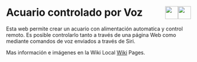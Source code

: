 # Acuario controlado por Voz <a href="https://github.com/Alblahm/Voice-Controled-Acuarium/blob/master/README.es.md"><img src="https://github.com/Alblahm/Voice-Controled-Acuarium/blob/master/img/Flag_of_Spain.png" align="right" hspace="0" vspace="0" width="35px"></a> <a href="https://github.com/Alblahm/Voice-Controled-Acuarium/blob/master/README.en.md"><img src="https://github.com/Alblahm/Voice-Controled-Acuarium/blob/master/img/Flag_of_Union.png" align="right" hspace="0" vspace="0" width="35px"></a>
Esta web permite crear un acuario con alimentación automatica y control remoto. Es posible controlarlo tanto a través de una página Web como mediante comandos de voz enviados a través de Siri.


Mas información e imágenes en la Wiki Local [Wiki](https://github.com/Alblahm/Voice-Controled-Acuarium/wiki) Pages.
